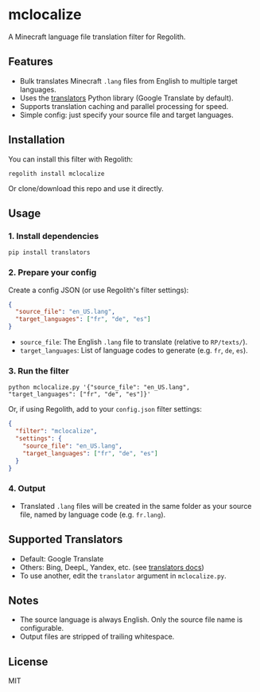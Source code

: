 # mclocalize

A Minecraft language file translation filter for Regolith.

## Features
- Bulk translates Minecraft `.lang` files from English to multiple target languages.
- Uses the [translators](https://github.com/UlionTse/translators) Python library (Google Translate by default).
- Supports translation caching and parallel processing for speed.
- Simple config: just specify your source file and target languages.

## Installation

You can install this filter with Regolith:
```
regolith install mclocalize
```

Or clone/download this repo and use it directly.

## Usage

### 1. Install dependencies
```
pip install translators
```

### 2. Prepare your config
Create a config JSON (or use Regolith's filter settings):
```json
{
  "source_file": "en_US.lang",
  "target_languages": ["fr", "de", "es"]
}
```
- `source_file`: The English `.lang` file to translate (relative to `RP/texts/`).
- `target_languages`: List of language codes to generate (e.g. `fr`, `de`, `es`).

### 3. Run the filter
```
python mclocalize.py '{"source_file": "en_US.lang", "target_languages": ["fr", "de", "es"]}'
```

Or, if using Regolith, add to your `config.json` filter settings:
```json
{
  "filter": "mclocalize",
  "settings": {
    "source_file": "en_US.lang",
    "target_languages": ["fr", "de", "es"]
  }
}
```

### 4. Output
- Translated `.lang` files will be created in the same folder as your source file, named by language code (e.g. `fr.lang`).

## Supported Translators
- Default: Google Translate
- Others: Bing, DeepL, Yandex, etc. (see [translators docs](https://github.com/UlionTse/translators))
- To use another, edit the `translator` argument in `mclocalize.py`.

## Notes
- The source language is always English. Only the source file name is configurable.
- Output files are stripped of trailing whitespace.

## License
MIT
